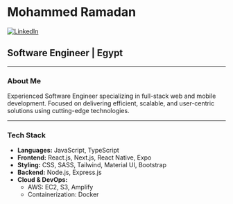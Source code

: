 # Mohammed Ramadan

[![LinkedIn](https://img.shields.io/badge/LinkedIn-Connect-blue)](https://www.linkedin.com/in/mohammed-ramadan-1374771b7)

## Software Engineer | Egypt

---

### About Me

Experienced Software Engineer specializing in full-stack web and mobile development. Focused on delivering efficient, scalable, and user-centric solutions using cutting-edge technologies.

---

### Tech Stack

- **Languages:** JavaScript, TypeScript
- **Frontend:** React.js, Next.js, React Native, Expo
- **Styling:** CSS, SASS, Tailwind, Material UI, Bootstrap
- **Backend:** Node.js, Express.js
- **Cloud & DevOps:**
  - AWS: EC2, S3, Amplify
  - Containerization: Docker

